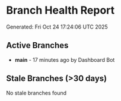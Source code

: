# Branch Health Report
Generated: Fri Oct 24 17:24:06 UTC 2025

## Active Branches
- **main** - 17 minutes ago by Dashboard Bot

## Stale Branches (>30 days)
No stale branches found
